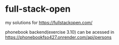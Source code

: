 # full-stack-open

my solutions for https://fullstackopen.com/



phonebook backend(exercise 3.10) can be acessed in https://phonebookfso427.onrender.com/api/persons


